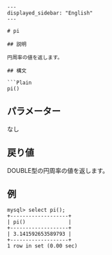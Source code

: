 ```
---
displayed_sidebar: "English"
---

# pi

## 説明

円周率の値を返します。

## 構文

```Plain
pi()
```

## パラメーター

なし

## 戻り値

DOUBLE型の円周率の値を返します。

## 例

```Plain
mysql> select pi();
+-------------------+
| pi()              |
+-------------------+
| 3.141592653589793 |
+-------------------+
1 row in set (0.00 sec)
```